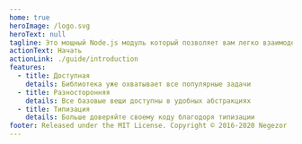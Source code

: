 ```yaml
---
home: true
heroImage: /logo.svg
heroText: null
tagline: Это мощный Node.js модуль который позволяет вам легко взаимодействовать с API ВКонтакте 🚀
actionText: Начать
actionLink: ./guide/introduction
features:
  - title: Доступная
    details: Библиотека уже охватывает все популярные задачи
  - title: Разносторонняя
    details: Все базовые вещи доступны в удобных абстракциях
  - title: Типизация
    details: Больше доверяйте своему коду благодоря типизации
footer: Released under the MIT License. Copyright © 2016-2020 Negezor
---
```

